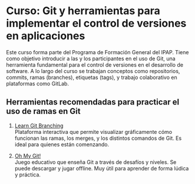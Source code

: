 # Curso: Git y herramientas para implementar el control de versiones en aplicaciones

Este curso forma parte del Programa de Formación General del IPAP. Tiene como objetivo introducir a las y los participantes en el uso de Git, una herramienta fundamental para el control de versiones en el desarrollo de software. A lo largo del curso se trabajan conceptos como repositorios, commits, ramas (branches), etiquetas (tags), y trabajo colaborativo en plataformas como GitLab.

## Herramientas recomendadas para practicar el uso de ramas en Git

1. [Learn Git Branching](https://learngitbranching.js.org/?locale=es_AR)  
   Plataforma interactiva que permite visualizar gráficamente cómo funcionan las ramas, los merges, y los distintos comandos de Git. Es ideal para quienes están comenzando.

2. [Oh My Git!](https://ohmygit.org/)  
   Juego educativo que enseña Git a través de desafíos y niveles. Se puede descargar y jugar offline. Muy útil para aprender de forma lúdica y práctica.

